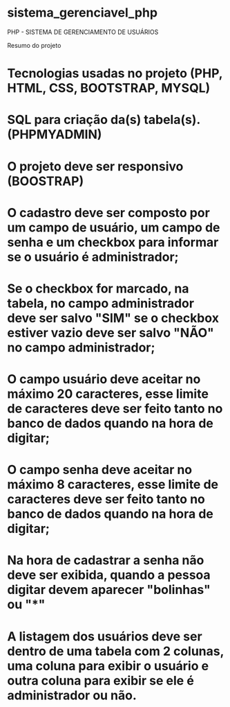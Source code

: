 # sistema_gerenciavel_php
PHP - SISTEMA DE GERENCIAMENTO DE USUÁRIOS

Resumo do projeto
# Tecnologias usadas no projeto (PHP, HTML, CSS, BOOTSTRAP, MYSQL)
# SQL para criação da(s) tabela(s). (PHPMYADMIN)
# O projeto deve ser responsivo (BOOSTRAP)
# O cadastro deve ser composto por um campo de usuário, um campo de senha e um checkbox para informar se o usuário é administrador;
# Se o checkbox for marcado, na tabela, no campo administrador deve ser salvo "SIM" se o checkbox estiver vazio deve ser salvo "NÃO" no campo administrador;
# O campo usuário deve aceitar no máximo 20 caracteres, esse limite de caracteres deve ser feito tanto no banco de dados quando na hora de digitar;
# O campo senha deve aceitar no máximo 8 caracteres, esse limite de caracteres deve ser feito tanto no banco de dados quando na hora de digitar;
# Na hora de cadastrar a senha não deve ser exibida, quando a pessoa digitar devem aparecer "bolinhas" ou "*"
# A listagem dos usuários deve ser dentro de uma tabela com 2 colunas, uma coluna para exibir o usuário e outra coluna para exibir se ele é administrador ou não.